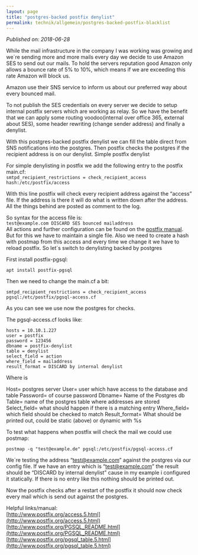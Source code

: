 ```yaml
---
layout: page
title: "postgres-backed postfix denylist"
permalink: technik/allgemein/postgres-backed-postfix-blacklist
---
```

*Published on: 2018-06-28*

While the mail infrastructure in the company I was working was growing and we´re sending more and more mails every day we decide to use Amazon SES to send out our mails.
To hold the servers reputation good Amazon only allows a bounce rate of 5% to 10%, which means if we are exceeding this rate Amazon will block us.

Amazon use their SNS service to inform us about our preferred way about every bounced mail.

To not publish the SES credentials on every server we decide to setup internal postfix servers which are working as relay.  So we have the benefit that we can apply some routing voodoo(internal over office 365, external about SES), some header rewriting (change sender address) and finally a denylist.

With this postgres-backed postfix denylist we can fill the table direct from SNS notifications into the postgres. Then postfix checks the postgres if the recipient address is on our denylist.
Simple postfix denylist

For simple denylisting in postfix we add the following entry to the postfix main.cf:      
`smtpd_recipient_restrictions = check_recipient_access hash:/etc/postfix/access`     

With this line postfix will check every recipient address against the “access” file. If the address is there it will do what is written down after the address. All the things behind are posted as comment to the log.

So syntax for the access file is:      
`test@example.com DISCARD SES bounced mailaddress`     
All actions and further configuration can be found on the [postfix manual](http://www.postfix.org/access.5.html).     
But for this we have to maintain a single file. Also we need to create a hash with postmap from this access and every time we change it we have to reload postfix.
So let´s switch to denylisting backed by postgres

First install postfix-pgsql:

`apt install postfix-pgsql`

Then we need to change the main.cf a bit:

`smtpd_recipient_restrictions = check_recipient_access pgsql:/etc/postfix/pgsql-access.cf`

As you can see we use now the postgres for checks.

The pgsql-access.cf looks like:
```
hosts = 10.10.1.227
user = postfix
password = 123456
dbname = postfix-denylist
table = denylist
select_field = action
where_field = mailaddress
result_format = DISCARD by internal denylist
```
Where is

Host= postgres server
User= user which have access to the database and table
Password= of course password
Dbname= Name of the Postgres db
Table= name of the postgres table where addresses are stored
Select_field= what should happen if there is a matching entry
Where_field= which field should be checked to match
Result_format= What should be printed out, could be static (above) or dynamic with %s

To test what happens when postfix will check the mail we could use postmap:

`postmap -q "test@example.de" pgsql:/etc/postfix/pgsql-access.cf`

We´re testing the address “test@example.com” against the postgres via our config file. If we have an entry which is “test@example.com” the result should be “DISCARD by internal denylist” cause in my example i configured it statically. If there is no entry like this nothing should be printed out.

Now the postfix checks after a restart of the postfix it should now check every mail which is send out against the postgres.

 

 

Helpful links/manual:    
[http://www.postfix.org/access.5.html](http://www.postfix.org/access.5.html)     
[http://www.postfix.org/PGSQL_README.html](http://www.postfix.org/PGSQL_README.html)     
[http://www.postfix.org/pgsql_table.5.html](http://www.postfix.org/pgsql_table.5.html)     
